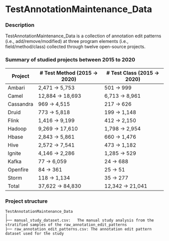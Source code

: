 # TestAnnotationMaintenance_Data

### Description
TestAnnotationMaintenance_Data is a collection of annotation edit patterns (i.e., add/remove/modified) at three program elements (i.e., field/method/class) collected through twelve open-source projects.

### Summary of studied projects between 2015 to 2020

|Project|# Test Method (2015 &#8594; 2020)|# Test Class (2015 &#8594; 2020)
|---|---|---|
|Ambari|2,471 &#8594; 5,753|501 &#8594; 999
|Camel|12,884 &#8594; 18,693|6,713 &#8594; 8,961|
|Cassandra|969 &#8594; 4,515|217 &#8594; 626|
|Druid|773 &#8594; 5,818|199 &#8594; 1,148|
|Flink|1,416 &#8594; 9,199|412 &#8594; 2,150|
|Hadoop|9,269 &#8594; 17,610|1,798 &#8594; 2,954|
|Hbase|2,843 &#8594; 5,861|660 &#8594; 1,476|
|Hive|2,572 &#8594; 7,541|473 &#8594; 1,182|
|Ignite|4,146 &#8594; 2,286|1,285 &#8594; 529|
|Kafka|77 &#8594; 6,059|24 &#8594; 688|
|Openfire|84 &#8594; 361|25 &#8594; 51|
|Storm|118 &#8594; 1,134|35 &#8594; 277|
|Total| 37,622 &#8594; 84,830|12,342 &#8594; 21,041|

### Project structure

```
TestAnnotationMaintenance_Data
│
├── manual_study_dataset.csv:	The manual study analysis from the stratified samples of the raw_annotation_edit_patterns
├── raw_annotation_edit_patterns.csv: The annotation edit pattern dataset used for the study

```
